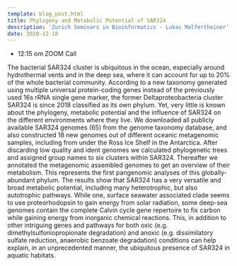 ```yaml
---
template: blog_post.html
title: Phylogeny and Metabolic Potential of SAR324
description: 'Zurich Seminars in Bioinformatics - Lukas Malfertheiner'
date: 2020-12-10
---
```


* 12:15 om  ZOOM Call

The bacterial SAR324 cluster is ubiquitous in the ocean, especially around hydrothermal vents and in the deep sea, where it can account for up to 20% of the whole bacterial community. According to a new taxonomy generated using multiple universal protein-coding genes instead of the previously used 16s rRNA single gene marker, the former Deltaproteobacteria cluster SAR324 is since 2018 classified as its own phylum. Yet, very little is known about the phylogeny, metabolic potential and the influence of SAR324 on the different environments where they live. We downloaded all publicly available SAR324 genomes (65) from the genome taxonomy database, and also constructed 18 new genomes out of different oceanic metagenomic samples, including from under the Ross Ice Shelf in the Antarctica.<!--more--> After discarding low quality and ident genomes we calculated phylogenetic trees and assigned group names to six clusters within SAR324. Thereafter we annotated the metagenomic assembled genomes to get an overview of their metabolism. This represents the first pangenomic analyses of this globally-abundant phylum. The results show that SAR324 has a very versatile and broad metabolic potential, including many heterotrophic, but also autotrophic pathways. While one, surface seawater associated clade seems to use proteorhodopsin to gain energy from solar radiation, some deep-sea genomes contain the complete Calvin cycle gene repertoire to fix carbon while gaining energy from inorganic chemical reactions. This, in addition to other intriguing genes and pathways for both oxic (e.g. dimethylsulfoniopropionate degradation) and anoxic (e.g. dissimilatory sulfate reduction, anaerobic benzoate degradation) conditions can help explain, in an unprecedented manner, the ubiquitous presence of SAR324 in aquatic habitats.
